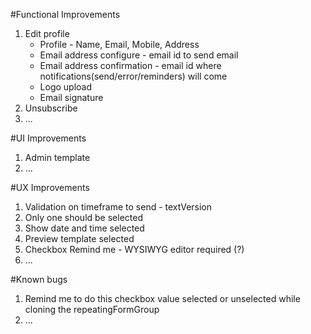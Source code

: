 #Functional Improvements
 1. Edit profile
    * Profile - Name, Email, Mobile, Address
    * Email address configure - email id to send email
    * Email address confirmation - email id where notifications(send/error/reminders) will come
    * Logo upload
    * Email signature
 2. Unsubscribe
 3. ...


#UI Improvements
 1. Admin template
 2. ...


#UX Improvements
 1. Validation on timeframe to send - textVersion
 2. Only one should be selected
 3. Show date and time selected
 4. Preview template selected
 5. Checkbox Remind me - WYSIWYG editor required (?)
 6. ...


#Known bugs
 1. Remind me to do this checkbox value selected or unselected while cloning the repeatingFormGroup
 2. ...
